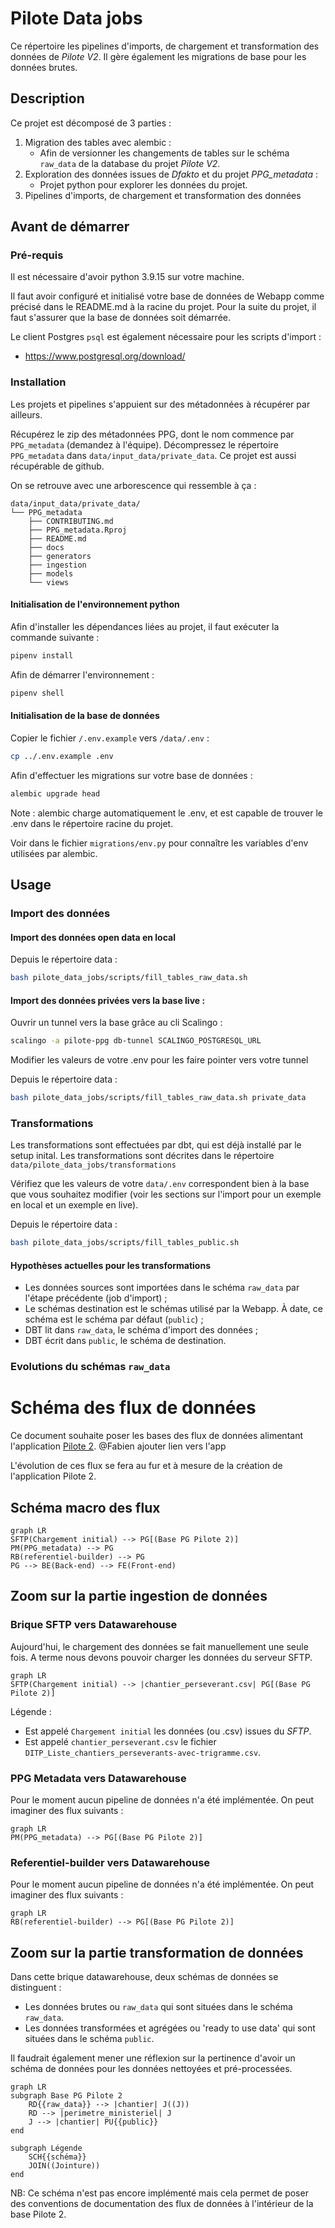 # Pilote Data jobs
Ce répertoire les pipelines d'imports, de chargement et transformation des données de _Pilote V2_. 
Il gère également les migrations de base pour les données brutes.

## Description

Ce projet est décomposé de 3 parties : 
1. Migration des tables avec alembic : 
   - Afin de versionner les changements de tables sur le schéma `raw_data` de la database du projet _Pilote V2_.
2. Exploration des données issues de _Dfakto_ et du projet _PPG_metadata_ : 
   - Projet python pour explorer les données du projet.
3. Pipelines d'imports, de chargement et transformation des données


## Avant de démarrer

### Pré-requis

Il est nécessaire d'avoir python 3.9.15 sur votre machine.

Il faut avoir configuré et initialisé votre base de données de Webapp comme précisé dans le README.md à la racine du projet.
Pour la suite du projet, il faut s'assurer que la base de données soit démarrée.

Le client Postgres `psql` est également nécessaire pour les scripts d'import :

- <https://www.postgresql.org/download/>

### Installation

Les projets et pipelines s'appuient sur des métadonnées à récupérer par ailleurs.

Récupérez le zip des métadonnées PPG, dont le nom commence par `PPG_metadata` (demandez à l'équipe). 
Décompressez le répertoire `PPG_metadata` dans `data/input_data/private_data`.
Ce projet est aussi récupérable de github.

On se retrouve avec une arborescence qui ressemble à ça :

```
data/input_data/private_data/
└── PPG_metadata
    ├── CONTRIBUTING.md
    ├── PPG_metadata.Rproj
    ├── README.md
    ├── docs
    ├── generators
    ├── ingestion
    ├── models
    └── views
```

#### Initialisation de l'environnement python

Afin d'installer les dépendances liées au projet, il faut exécuter la commande suivante : 

```bash
pipenv install
```

Afin de démarrer l'environnement :

```bash
pipenv shell
```

#### Initialisation de la base de données

Copier le fichier `/.env.example` vers `/data/.env` :

```bash
cp ../.env.example .env
```

Afin d'effectuer les migrations sur votre base de données :

```bash
alembic upgrade head
```

Note : alembic charge automatiquement le .env, et est capable de trouver le
.env dans le répertoire racine du projet.

Voir dans le fichier `migrations/env.py` pour connaître les variables d'env
utilisées par alembic.

## Usage

### Import des données

#### Import des données open data en local

Depuis le répertoire data :

```bash
bash pilote_data_jobs/scripts/fill_tables_raw_data.sh
```

#### Import des données privées vers la base live :

Ouvrir un tunnel vers la base grâce au cli Scalingo :

```bash
scalingo -a pilote-ppg db-tunnel SCALINGO_POSTGRESQL_URL
```

Modifier les valeurs de votre .env pour les faire pointer vers votre tunnel

Depuis le répertoire data :

```bash
bash pilote_data_jobs/scripts/fill_tables_raw_data.sh private_data
```

### Transformations

Les transformations sont effectuées par dbt, qui est déjà installé par le setup
inital. Les transformations sont décrites dans le répertoire
`data/pilote_data_jobs/transformations`

Vérifiez que les valeurs de votre `data/.env` correspondent bien à la base que
vous souhaitez modifier (voir les sections sur l'import pour un exemple en
local et un exemple en live).

Depuis le répertoire data :

```bash
bash pilote_data_jobs/scripts/fill_tables_public.sh
```

#### Hypothèses actuelles pour les transformations

- Les données sources sont importées dans le schéma `raw_data` par l'étape précédente (job d'import) ;
- Le schémas destination est le schémas utilisé par la Webapp. À date, ce schéma est le schéma par défaut (`public`) ;
- DBT lit dans `raw_data`, le schéma d'import des données ;
- DBT écrit dans `public`, le schéma de destination.

### Evolutions du schémas `raw_data`



# Schéma des flux de données

Ce document souhaite poser les bases des flux de données alimentant l'application [Pilote 2](). @Fabien ajouter lien vers l'app

L'évolution de ces flux se fera au fur et à mesure de la création de l'application Pilote 2.

## Schéma macro des flux

``` mermaid
graph LR
SFTP(Chargement initial) --> PG[(Base PG Pilote 2)]
PM(PPG_metadata) --> PG
RB(referentiel-builder) --> PG
PG --> BE(Back-end) --> FE(Front-end)

```

## Zoom sur la partie ingestion de données
### Brique SFTP vers Datawarehouse

Aujourd'hui, le chargement des données se fait manuellement une seule fois.
A terme nous devons pouvoir charger les données du serveur SFTP.

``` mermaid
graph LR
SFTP(Chargement initial) --> |chantier_perseverant.csv| PG[(Base PG Pilote 2)]
```

Légende :
- Est appelé `Chargement initial` les données (ou .csv) issues du _SFTP_.
- Est appelé `chantier_perseverant.csv` le fichier `DITP_Liste_chantiers_perseverants-avec-trigramme.csv`.

### PPG Metadata vers Datawarehouse

Pour le moment aucun pipeline de données n'a été implémentée. On peut imaginer des flux suivants :

``` mermaid
graph LR
PM(PPG_metadata) --> PG[(Base PG Pilote 2)]
```

### Referentiel-builder vers Datawarehouse

Pour le moment aucun pipeline de données n'a été implémentée. On peut imaginer des flux suivants :

``` mermaid
graph LR
RB(referentiel-builder) --> PG[(Base PG Pilote 2)]
```


## Zoom sur la partie transformation de données

Dans cette brique datawarehouse, deux schémas de données se distinguent :
- Les données brutes ou `raw_data` qui sont situées dans le schéma `raw_data`.
- Les données transformées et agrégées ou 'ready to use data' qui sont situées dans le schéma `public`.

Il faudrait également mener une réflexion sur la pertinence d'avoir un schéma de données pour les données nettoyées et
pré-processées.

``` mermaid
graph LR
subgraph Base PG Pilote 2
    RD{{raw_data}} --> |chantier| J((J))
    RD --> |perimetre_ministeriel| J
    J --> |chantier| PU{{public}}
end

subgraph Légende
    SCH{{schéma}}
    JOIN((Jointure))
end
```

NB: Ce schéma n'est pas encore implémenté mais cela permet de poser des conventions de documentation des flux de données à l'intérieur de la base Pilote 2.
